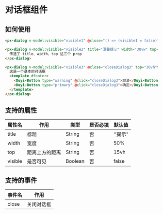 # 对话框组件

## 如何使用

```html
<px-dialog v-model:visible="visible1" @close="() => (visible1 = false)"> 这是一个基本的对话框 </px-dialog>
```

```html
<px-dialog v-model:visible="visible2" title="温馨提示" width="30vw" top="40vh" @close="() => (visible2 = false)">
  传递了 title、width、top 这三个 prop
</px-dialog>
```

```html
<px-dialog v-model:visible="visible3" @close="closeDialog3" top="30vh">
  这是一个基本的对话框
  <template #footer>
    <Duyi-Button type="warning" @click="closeDialog3">取消</Duyi-Button>
    <Duyi-Button type="primary" @click="closeDialog3">确定</Duyi-Button>
  </template>
</px-dialog>
```

## 支持的属性

| 属性名  | 作用           | 类型    | 是否必填 | 默认值  |
| ------- | -------------- | ------- | -------- | ------- |
| title   | 标题           | String  | 否       | ''提示" |
| width   | 宽度           | String  | 否       | 50%     |
| top     | 距离上方的距离 | String  | 否       | 15vh    |
| visible | 是否可见       | Boolean | 否       | false   |

## 支持的事件

| 事件名 | 作用       |
| ------ | ---------- |
| close  | 关闭对话框 |
